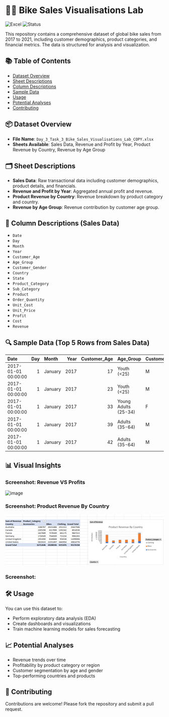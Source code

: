 # 🚴‍♂️ Bike Sales Visualisations Lab

![Excel](https://img.shields.io/badge/Data-Excel-blue)
![Status](https://img.shields.io/badge/Status-Exploratory-green)

This repository contains a comprehensive dataset of global bike sales from 2017 to 2021, including customer demographics, product categories, and financial metrics. The data is structured for analysis and visualization.

## 📚 Table of Contents
- [Dataset Overview](#dataset-overview)
- [Sheet Descriptions](#sheet-descriptions)
- [Column Descriptions](#column-descriptions)
- [Sample Data](#sample-data)
- [Usage](#usage)
- [Potential Analyses](#potential-analyses)
- [Contributing](#contributing)

## 📦 Dataset Overview
- **File Name**: `Day_3_Task_3_Bike_Sales_Visualisations_Lab_COPY.xlsx`
- **Sheets Available**: Sales Data, Revenue and Profit by Year, Product Revenue by Country, Revenue by Age Group

## 🗂️ Sheet Descriptions
- **Sales Data**: Raw transactional data including customer demographics, product details, and financials.
- **Revenue and Profit by Year**: Aggregated annual profit and revenue.
- **Product Revenue by Country**: Revenue breakdown by product category and country.
- **Revenue by Age Group**: Revenue contribution by customer age group.

## 🧾 Column Descriptions (Sales Data)
- `Date`
- `Day`
- `Month`
- `Year`
- `Customer_Age`
- `Age_Group`
- `Customer_Gender`
- `Country`
- `State`
- `Product_Category`
- `Sub_Category`
- `Product`
- `Order_Quantity`
- `Unit_Cost`
- `Unit_Price`
- `Profit`
- `Cost`
- `Revenue`

## 🔍 Sample Data (Top 5 Rows from Sales Data)

| Date                |   Day | Month   |   Year |   Customer_Age | Age_Group            | Customer_Gender   | Country       | State            | Product_Category   | Sub_Category   | Product                |   Order_Quantity |   Unit_Cost |   Unit_Price |   Profit |   Cost |   Revenue |
|:--------------------|------:|:--------|-------:|---------------:|:---------------------|:------------------|:--------------|:-----------------|:-------------------|:---------------|:-----------------------|-----------------:|------------:|-------------:|---------:|-------:|----------:|
| 2017-01-01 00:00:00 |     1 | January |   2017 |             17 | Youth (<25)          | M                 | Canada        | British Columbia | Bikes              | Road Bikes     | Road-250 Red, 44       |                2 |        1519 |         2443 |     1848 |   3038 |      4886 |
| 2017-01-01 00:00:00 |     1 | January |   2017 |             23 | Youth (<25)          | M                 | Australia     | Victoria         | Bikes              | Mountain Bikes | Mountain-200 Black, 46 |                2 |        1252 |         2295 |     2086 |   2504 |      4590 |
| 2017-01-01 00:00:00 |     1 | January |   2017 |             33 | Young Adults (25-34) | F                 | France        | Yveline          | Bikes              | Road Bikes     | Road-150 Red, 48       |                2 |        2171 |         3578 |     2814 |   4342 |      7156 |
| 2017-01-01 00:00:00 |     1 | January |   2017 |             39 | Adults (35-64)       | M                 | United States | Washington       | Bikes              | Road Bikes     | Road-550-W Yellow, 38  |                2 |         713 |         1120 |      814 |   1426 |      2240 |
| 2017-01-01 00:00:00 |     1 | January |   2017 |             42 | Adults (35-64)       | M                 | United States | California       | Bikes              | Road Bikes     | Road-750 Black, 44     |                2 |         344 |          540 |      392 |    688 |      1080 |

## 📊 Visual Insights

### Screenshot: Revenue VS Profits
![image](https://github.com/user-attachments/assets/0226a27f-5e3c-461b-abea-d9cd2986389c)

### Screenshot: Product Revenue By Country
![image](https://github.com/YusafM/Excel-Bike-Sales-Visualisations-DataSet/blob/main/Screenshot%202025-07-08%20113414.png)

### Screenshot:

## 🛠️ Usage
You can use this dataset to:
- Perform exploratory data analysis (EDA)
- Create dashboards and visualizations
- Train machine learning models for sales forecasting

## 📈 Potential Analyses
- Revenue trends over time
- Profitability by product category or region
- Customer segmentation by age and gender
- Top-performing countries and products

## 🤝 Contributing
Contributions are welcome! Please fork the repository and submit a pull request.
 

